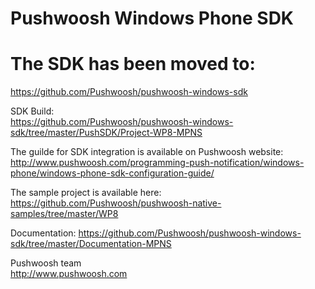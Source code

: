 Pushwoosh Windows Phone SDK
=====================

The SDK has been moved to:  
=====================  
https://github.com/Pushwoosh/pushwoosh-windows-sdk

SDK Build:  
https://github.com/Pushwoosh/pushwoosh-windows-sdk/tree/master/PushSDK/Project-WP8-MPNS

The guilde for SDK integration is available on Pushwoosh website:  
http://www.pushwoosh.com/programming-push-notification/windows-phone/windows-phone-sdk-configuration-guide/

The sample project is available here:  
https://github.com/Pushwoosh/pushwoosh-native-samples/tree/master/WP8

Documentation:
https://github.com/Pushwoosh/pushwoosh-windows-sdk/tree/master/Documentation-MPNS

Pushwoosh team  
http://www.pushwoosh.com

